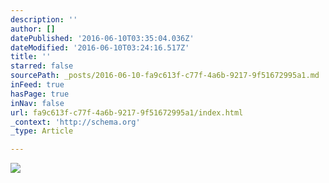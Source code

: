 ```yaml
---
description: ''
author: []
datePublished: '2016-06-10T03:35:04.036Z'
dateModified: '2016-06-10T03:24:16.517Z'
title: ''
starred: false
sourcePath: _posts/2016-06-10-fa9c613f-c77f-4a6b-9217-9f51672995a1.md
inFeed: true
hasPage: true
inNav: false
url: fa9c613f-c77f-4a6b-9217-9f51672995a1/index.html
_context: 'http://schema.org'
_type: Article

---
```

![](https://the-grid-user-content.s3-us-west-2.amazonaws.com/cff5d568-4168-4acd-87b4-9b9965bcf9ee.jpg)